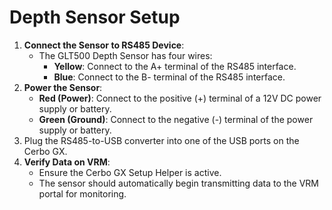 # Depth Sensor Setup

1. **Connect the Sensor to RS485 Device**:
   - The GLT500 Depth Sensor has four wires:
     - **Yellow**: Connect to the A+ terminal of the RS485 interface.
     - **Blue**: Connect to the B- terminal of the RS485 interface.
2. **Power the Sensor**:
   - **Red (Power)**: Connect to the positive (+) terminal of a 12V DC power supply or battery.
   - **Green (Ground)**: Connect to the negative (-) terminal of the power supply or battery.
3. Plug the RS485-to-USB converter into one of the USB ports on the Cerbo GX.
4. **Verify Data on VRM**:
   - Ensure the Cerbo GX Setup Helper is active.
   - The sensor should automatically begin transmitting data to the VRM portal for monitoring.
